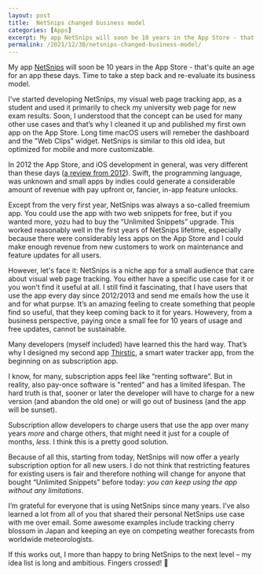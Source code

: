 ```yaml
---
layout: post
title:  NetSnips changed business model
categories: [Apps]
excerpt: My app NetSnips will soon be 10 years in the App Store - that's quite an age for an app these days. Time to take a step back and re-evaluate its business model.
permalink: /2021/12/30/netsnips-changed-business-model/
---
```


My app [NetSnips](https://apps.apple.com/app/id507888242) will soon be 10 years in the App Store - that's quite an age for an app these days. Time to take a step back and re-evaluate its business model.

I've started developing NetSnips, my visual web page tracking app, as a student and used it primarily to check my university web page for new exam results. Soon, I understood that the concept can be used for many other use cases and that’s why I cleaned it up and published my first own app on the App Store. Long time macOS users will remeber the dashboard and the "Web Clips" widget. NetSnips is similar to this old idea, but optimized for mobile and more customizable.

In 2012 the App Store, and iOS development in general, was very different than these days ([a review from 2012](https://dottech.org/80671/follow-just-snippets-of-a-webpage-with-netsnips-iphone/)). Swift, the programming language, was unknown and small apps by indies could generate a considerable amount of revenue with pay upfront or, fancier, in-app feature unlocks.

Except from the very first year, NetSnips was always a so-called freemium app. You could use the app with two web snippets for free, but if you wanted more, yozu had to buy the “Unlimited Snippets” upgrade. This worked reasonably well in the first years of NetSnips lifetime, especially because there were considerably less apps on the App Store and I could make enough revenue from new customers to work on maintenance and feature updates for all users.

However, let's face it: NetSnips is a niche app for a small audience that care about visual web page tracking. You either have a specific use case for it or you won’t find it useful at all. I still find it fascinating, that I have users that use the app every day since 2012/2013 and send me emails how the use it and for what purpse. It’s an amazing feeling to create something that people find so useful, that they keep coming back to it for years. Howevery, from a business perspective, paying once a small fee for 10 years of usage and free updates, cannot be sustainable.

Many developers (myself included) have learned this the hard way. That’s why I designed my second app [Thirstic](https://apps.apple.com/app/id1471500028), a smart water tracker app, from the beginning on as subscription app.

I know, for many, subscription apps feel like “renting software”. But in reality, also pay-once software is "rented" and has a limited lifespan. The hard truth is that, sooner or later the developer will have to charge for a new version (and abandon the old one) or will go out of business (and the app will be sunset).

Subscription allow developers to charge users that use the app over many years *more* and charge others, that might need it just for a couple of months, *less*. I think this is a pretty good solution.

Because of all this, starting from today, NetSnips will now offer a yearly subscription option for all new users. I do not think that restricting features for existing users is fair and therefore nothing will change for anyone that bought “Unlimited Snippets” before today: *you can keep using the app without any limitations*.

I’m grateful for everyone that is using NetSnips since many years. I’ve also learned a lot from all of you that shared their personal NetSnips use case with me over email. Some awesome examples include tracking cherry blossom in Japan and keeping an eye on competing weather forecasts from worldwide meteorologists. 

If this works out, I more than happy to bring NetSnips to the next level – my idea list is long and ambitious. Fingers crossed! 🤞
